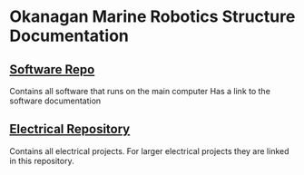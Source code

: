 # Okanagan Marine Robotics Structure Documentation

## [Software Repo](https://github.com/Okangan-Marine-Design/Cascade-AUV)
Contains all software that runs on the main computer
Has a link to the software documentation


## [Electrical Repository](https://github.com/Okangan-Marine-Design/Electrical)
Contains all electrical projects.
For larger electrical projects they are linked in this repository.
